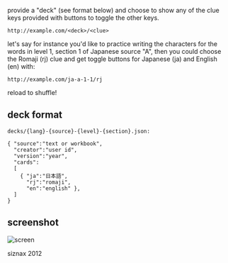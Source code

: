 provide a "deck" (see format below) and choose to show any of the clue
keys provided with buttons to toggle the other keys.

    http://example.com/<deck>/<clue>

let's say for instance you'd like to practice writing the characters
for the words in level 1, section 1 of Japanese source "A", then you
could choose the Romaji (rj) clue and get toggle buttons for Japanese
(ja) and English (en) with: 

    http://example.com/ja-a-1-1/rj

reload to shuffle!

## deck format

    decks/{lang}-{source}-{level}-{section}.json:

    { "source":"text or workbook",
      "creator":"user id",
      "version":"year",
      "cards":
      [
        { "ja":"日本語", 
          "rj":"romaji",
          "en":"english" },
      ]
    }

## screenshot

![screen](http://www.archive.org/download/siznax.docs/flashcards.png)


siznax 2012
